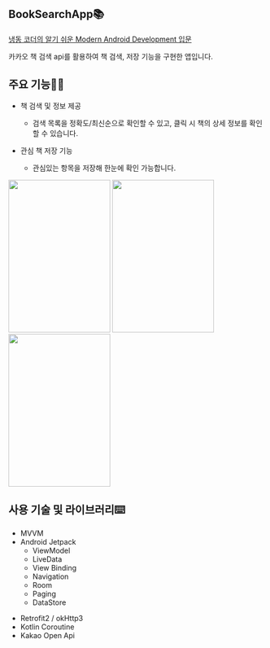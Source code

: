 ## BookSearchApp📚
[냉동 코더의 알기 쉬운 Modern Android Development 입문](https://www.inflearn.com/course/%EC%95%8C%EA%B8%B0%EC%89%AC%EC%9A%B4-modern-android/dashboard)

카카오 책 검색 api를 활용하여 책 검색, 저장 기능을 구현한 앱입니다.

## 주요 기능🙋‍♀️
* 책 검색 및 정보 제공
   * 검색 목록을 정확도/최신순으로 확인할 수 있고, 클릭 시 책의 상세 정보를 확인할 수 있습니다.
   
* 관심 책 저장 기능
   * 관심있는 항목을 저장해 한눈에 확인 가능합니다.
   

<p align="left">
<img src = "https://drive.google.com/uc?export=vie&id=1h5jevpyC_OPaDv8QIkgQiW3eZ2f03rHn" width = 200 height = 300/>
<img src = "https://drive.google.com/uc?export=vie&id=1Q3UVlkjp20gd7RPmdNp5NadV07imJIXm" width = 200 height = 300/>
<img src = "https://drive.google.com/uc?export=vie&id=1RGQk_G7chGGwdhER7yu1ltI6HUAZGPUO" width = 200 height = 300/>
</p>


## 사용 기술 및 라이브러리⌨️
* MVVM
* Android Jetpack
    * ViewModel
    * LiveData
    * View Binding
    * Navigation
    * Room
    * Paging
    * DataStore
- Retrofit2 / okHttp3
- Kotlin Coroutine
- Kakao Open Api
